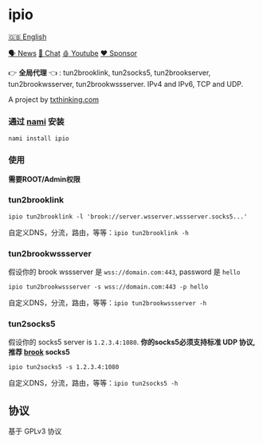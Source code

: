 # ipio

[🇬🇧 English](README.md)

[🗣 News](https://t.me/txthinking_news)
[💬 Chat](https://join.txthinking.com)
[🩸 Youtube](https://www.youtube.com/txthinking) 
[❤️ Sponsor](https://github.com/sponsors/txthinking)

👉 **全局代理** 👈 : tun2brooklink, tun2socks5, tun2brookserver, tun2brookwsserver, tun2brookwssserver. IPv4 and IPv6, TCP and UDP.

A project by [txthinking.com](https://www.txthinking.com)

### 通过 [nami](https://github.com/txthinking/nami) 安装

```
nami install ipio
```

### 使用

**需要ROOT/Admin权限**

### tun2brooklink

```
ipio tun2brooklink -l 'brook://server.wsserver.wssserver.socks5...'
```

自定义DNS，分流，路由，等等：`ipio tun2brooklink -h`

### tun2brookwssserver

假设你的 brook wssserver 是 `wss://domain.com:443`, password 是 `hello`

```
ipio tun2brookwssserver -s wss://domain.com:443 -p hello
```

自定义DNS，分流，路由，等等：`ipio tun2brookwssserver -h`

### tun2socks5

假设你的 socks5 server is `1.2.3.4:1080`. **你的socks5必须支持标准 UDP 协议, 推荐 [brook](https://github.com/txthinking/brook) socks5**

```
ipio tun2socks5 -s 1.2.3.4:1080
```

自定义DNS，分流，路由，等等：`ipio tun2socks5 -h`

## 协议

基于 GPLv3 协议
